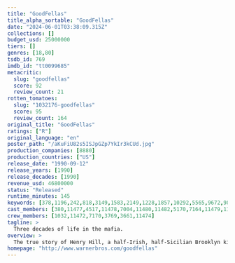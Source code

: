 ```yaml
---
title: "GoodFellas"
title_alpha_sortable: "GoodFellas"
date: "2024-06-01T03:38:09.315Z"
collections: []
budget_usd: 25000000
tiers: []
genres: [18,80]
tsdb_id: 769
imdb_id: "tt0099685"
metacritic:
  slug: "goodfellas"
  score: 92
  review_count: 21
rotten_tomatoes:
  slug: "1032176-goodfellas"
  score: 95
  review_count: 164
original_title: "GoodFellas"
ratings: ["R"]
original_language: "en"
poster_path: "/aKuFiU82s5ISJpGZp7YkIr3kCUd.jpg"
production_companies: [8880]
production_countries: ["US"]
release_date: "1990-09-12"
release_years: [1990]
release_decades: [1990]
revenue_usd: 46800000
status: "Released"
runtime_minutes: 145
keywords: [378,1196,242,818,3149,1583,2149,1228,1857,10292,5565,9672,9826,10291,10391,41523,214983,214985]
cast_members: [380,11477,4517,11478,7004,11480,11482,5170,7164,11479,11485,5578,93620,42308,18472,11486,53401,21385,1888773,7796,2231,47774,166890,1315514,22461,4159,21490,2144]
crew_members: [1032,11472,7170,3769,3661,11474]
tagline: >
  Three decades of life in the mafia.
overview: >
  The true story of Henry Hill, a half-Irish, half-Sicilian Brooklyn kid who is adopted by neighbourhood gangsters at an early age and climbs the ranks of a Mafia family under the guidance of Jimmy Conway.
homepage: "http://www.warnerbros.com/goodfellas"
---
```

